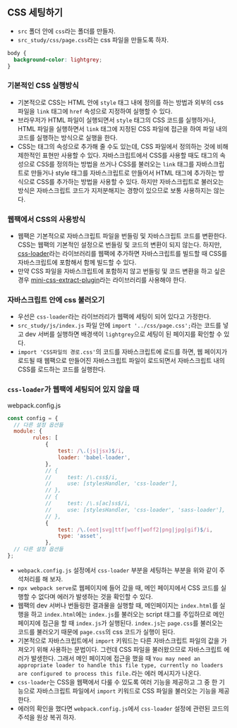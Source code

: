 ## CSS 세팅하기

-   `src` 폴더 안에 `css`라는 폴더를 만들자.
-   `src_study/css/page.css`라는 css 파일을 만들도록 하자.

```css
body {
  background-color: lightgrey;
}
```

### 기본적인 CSS 실행방식

-   기본적으로 CSS는 HTML 안에 `style` 태그 내에 정의를 하는 방법과 외부의 css 파일을 `link` 태그에 `href` 속성으로 지정하여 실행할 수 있다.
-   브라우저가 HTML 파일이 실행되면서 `style` 태그의 CSS 코드를 실행하거나, HTML 파일을 실행하면서 `link` 태그에 지정된 CSS 파일에 접근을 하여 파일 내의 코드를 실행하는 방식으로 실행을 한다.
-   CSS는 태그의 속성으로 추가해 줄 수도 있는데, CSS 파일에서 정의하는 것에 비해 제한적인 표현만 사용할 수 있다. 자바스크립트에서 CSS를 사용할 때도 태그의 속성으로 CSS를 정의하는 방법을 쓰거나 CSS를 불러오는 `link` 태그를 자바스크립트로 만들거나 style 태그를 자바스크립트로 만들어서 HTML 태그에 추가하는 방식으로 CSS를 추가하는 방법을 사용할 수 있다. 하지만 자바스크립트로 불러오는 방식은 자바스크립트 코드가 지저분해지는 경향이 있으므로 보통 사용하지는 않는다.

### 웹팩에서 CSS의 사용방식

-   웹팩은 기본적으로 자바스크립트 파일을 번들링 및 자바스크립트 코드를 변환한다. CSS는 웹팩의 기본적인 설정으로 번들링 및 코드의 변환이 되지 않는다. 하지만, [css-loader](https://github.com/webpack-contrib/css-loader)라는 라이브러리를 웹팩에 추가하면 자바스크립트를 빌드할 때 CSS를 자바스크립트에 포함해서 함께 빌드할 수 있다.
-   만약 CSS 파일을 자바스크립트에 포함하지 않고 번들링 및 코드 변환을 하고 싶은 경우 [mini-css-extract-plugin](https://github.com/webpack-contrib/mini-css-extract-plugin)라는 라이브러리를 사용해야 한다.

### 자바스크립트 안에 css 불러오기

-   우선은 `css-loader`라는 라이브러리가 웹팩에 세팅이 되어 있다고 가정한다.
-   `src_study/js/index.js` 파일 안에 `import '../css/page.css';`라는 코드를 넣고 dev 서버를 실행하면 배경색이 `lightgrey`으로 세팅이 된 페이지를 확인할 수 있다.
-   `import 'CSS파일의 경로.css'`의 코드를 자바스크립트에 로드를 하면, 웹 페이지가 로드될 때 웹팩으로 만들어진 자바스크립트 파일이 로드되면서 자바스크립트 내의 CSS를 로드하는 코드를 실행한다.

### `css-loader`가 웹팩에 세팅되어 있지 않을 때

webpack.config.js

```js
const config = {
  // 다른 설정 옵션들
  module: {
        rules: [
            {
                test: /\.(js|jsx)$/i,
                loader: 'babel-loader',
            },
            // {
            //     test: /\.css$/i,
            //     use: [stylesHandler, 'css-loader'],
            // },
            // {
            //     test: /\.s[ac]ss$/i,
            //     use: [stylesHandler, 'css-loader', 'sass-loader'],
            // },
            {
                test: /\.(eot|svg|ttf|woff|woff2|png|jpg|gif)$/i,
                type: 'asset',
            },
  // 다른 설정 옵션들
};
```

-   `webpack.config.js` 설정에서 `css-loader` 부분을 세팅하는 부분을 위와 같이 주석처리를 해 보자.
-   `npx webpack serve`로 웹페이지에 들어 갔을 때, 메인 페이지에서 CSS 코드를 실행할 수 없다며 에러가 발생하는 것을 확인할 수 있다.
-   웹팩의 dev 서버나 번들링한 결과물을 실행할 때, 메인페이지는 `index.html`를 실행을 하고 `index.html`에는 `index.js`를 불러오는 script 태그를 주입하므로 메인페이지에 접근을 할 때 `index.js`가 실행된다. `index.js`는 `page.css`를 불러오는 코드를 불러오기 때문에 `page.css`의 css 코드가 실행이 된다.
-   기본적으로 자바스크립트에서 `import` 키워드는 다른 자바스크립트 파일의 값을 가져오기 위해 사용하는 문법이다. 그런데 CSS 파일을 불러왔으므로 자바스크립트 에러가 발생한다. 그래서 메인 페이지에 접근을 했을 때 `You may need an appropriate loader to handle this file type, currently no loaders are configured to process this file.`라는 에러 메시지가 나온다.
-   `css-loader`는 CSS을 웹팩에서 다룰 수 있도록 여러 기능을 제공하고 그 중 한 기능으로 자바스크립트 파일에서 `import` 키워드로 CSS 파일을 불러오는 기능을 제공한다.
-   에러의 확인을 했다면 `webpack.config.js`에서 `css-loader` 설정에 관련된 코드의 주석을 원상 복귀 하자.
